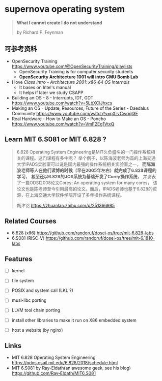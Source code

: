 # supernova operating system


> **What I cannot create I do not understand**
> 
> by Richard P. Feynman


## 可参考资料

- OpenSecurity Training <https://www.youtube.com/@OpenSecurityTraining/playlists>
  - OpenSecurity Training is for computer security students 
  - **OpenSecurity Architecture 1001 will intro CMU Bomb Lab**
- I love *Class Intro - Architecture 2001: x86-64 OS Internals* 
  - It bases on Intel's manual 
  - It helps if later we study CSAPP 
- Building an OS - 8 - Interrupts, IDT, GDT <https://www.youtube.com/watch?v=5LbXClJhxcs>
- Making an OS - Update, Resources, Future of the Series - Daedalus Community <https://www.youtube.com/watch?v=pXrvCwqqI3E>
- Real Hardware - How to Make an OS - Poncho <https://www.youtube.com/watch?v=VmF2Eg1VtxQ>


## Learn MIT 6.S081 or MIT 6.828 ? 


> 6.828 Operating System Engineering是MIT久负盛名的一门操作系统相关的课程。这门课程有多牛呢？
> 举个例子，以陈海波老师为首的上海交通大学IPADS实验室可以说是国内最强的操作系统相关实验室之一，
> **而陈海波老师等人在他们读博的时候（早在2005年左右）就完成了6.828课程的学习**，
> **甚至还以6.828的JOS系统为基础开发了Corey操作系统**，
> 并发表了一篇ODSI2008论文Corey: An operating system for many cores，
> 该论文也是陈老师至今引用最高的论文。而后，IPADS老师也基于6.828的资源，在上海交通大学软件学院开设了多年操作系统课程。
> 
> 胡津铭 <https://zhuanlan.zhihu.com/p/251366985>

## Related Courses 
- 6.828     (x86) <https://github.com/randoruf/dosei-os/tree/mit-6.828-labs>
- 6.S081    (RISC-V) <https://github.com/randoruf/dosei-os/tree/mit-6.1810-labs>

## Features 
- [ ] kernel
- [ ] file system
- [ ] POSIX and system call (LKL ?)
- [ ] musl-libc porting 
- [ ] LLVM tool chain porting 
- [ ] install other libraries to make it run on X86 embedded system 
- [ ] host a website (by nginx)


## Links 

- MIT 6.828 Operating System Engineering <https://pdos.csail.mit.edu/6.828/2018/schedule.html> 
- MIT 6.S081 by Ray-Eldath(an awesome geek, see his blog) https://github.com/Ray-Eldath/MIT6.S081
